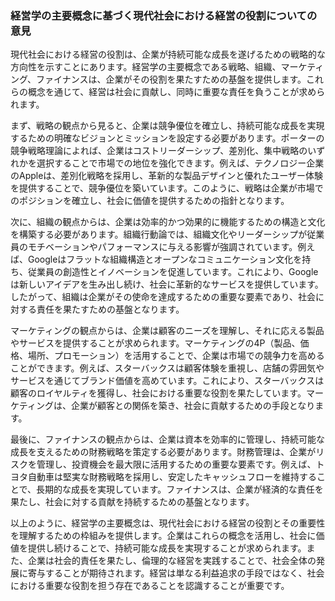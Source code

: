 ### 経営学の主要概念に基づく現代社会における経営の役割についての意見

現代社会における経営の役割は、企業が持続可能な成長を遂げるための戦略的な方向性を示すことにあります。経営学の主要概念である戦略、組織、マーケティング、ファイナンスは、企業がその役割を果たすための基盤を提供します。これらの概念を通じて、経営は社会に貢献し、同時に重要な責任を負うことが求められます。

まず、戦略の観点から見ると、企業は競争優位を確立し、持続可能な成長を実現するための明確なビジョンとミッションを設定する必要があります。ポーターの競争戦略理論によれば、企業はコストリーダーシップ、差別化、集中戦略のいずれかを選択することで市場での地位を強化できます。例えば、テクノロジー企業のAppleは、差別化戦略を採用し、革新的な製品デザインと優れたユーザー体験を提供することで、競争優位を築いています。このように、戦略は企業が市場でのポジションを確立し、社会に価値を提供するための指針となります。

次に、組織の観点からは、企業は効率的かつ効果的に機能するための構造と文化を構築する必要があります。組織行動論では、組織文化やリーダーシップが従業員のモチベーションやパフォーマンスに与える影響が強調されています。例えば、Googleはフラットな組織構造とオープンなコミュニケーション文化を持ち、従業員の創造性とイノベーションを促進しています。これにより、Googleは新しいアイデアを生み出し続け、社会に革新的なサービスを提供しています。したがって、組織は企業がその使命を達成するための重要な要素であり、社会に対する責任を果たすための基盤となります。

マーケティングの観点からは、企業は顧客のニーズを理解し、それに応える製品やサービスを提供することが求められます。マーケティングの4P（製品、価格、場所、プロモーション）を活用することで、企業は市場での競争力を高めることができます。例えば、スターバックスは顧客体験を重視し、店舗の雰囲気やサービスを通じてブランド価値を高めています。これにより、スターバックスは顧客のロイヤルティを獲得し、社会における重要な役割を果たしています。マーケティングは、企業が顧客との関係を築き、社会に貢献するための手段となります。

最後に、ファイナンスの観点からは、企業は資本を効率的に管理し、持続可能な成長を支えるための財務戦略を策定する必要があります。財務管理は、企業がリスクを管理し、投資機会を最大限に活用するための重要な要素です。例えば、トヨタ自動車は堅実な財務戦略を採用し、安定したキャッシュフローを維持することで、長期的な成長を実現しています。ファイナンスは、企業が経済的な責任を果たし、社会に対する貢献を持続するための基盤となります。

以上のように、経営学の主要概念は、現代社会における経営の役割とその重要性を理解するための枠組みを提供します。企業はこれらの概念を活用し、社会に価値を提供し続けることで、持続可能な成長を実現することが求められます。また、企業は社会的責任を果たし、倫理的な経営を実践することで、社会全体の発展に寄与することが期待されます。経営は単なる利益追求の手段ではなく、社会における重要な役割を担う存在であることを認識することが重要です。